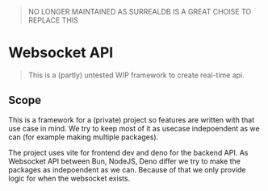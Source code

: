 > NO LONGER MAINTAINED AS SURREALDB IS A GREAT CHOISE TO REPLACE THIS

# Websocket API

> This is a (partly) untested WIP framework to create real-time api.

## Scope
This is a framework for a (private) project so features are written with that use case in mind. We try to keep most of it as usecase indepoendent as we can (for example making multiple packages). 

The project uses vite for frontend dev and deno for the backend API. As Websocket API between Bun, NodeJS, Deno differ we try to make the packages as indepoendent as we can. Because of that we only provide logic for when the websocket exists.
